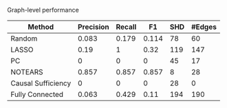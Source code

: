Graph-level performance

| Method             |   Precision |   Recall |    F1 |   SHD |   #Edges |
|--------------------|-------------|----------|-------|-------|----------|
| Random             |       0.083 |    0.179 | 0.114 |    78 |       60 |
| LASSO              |       0.19  |    1     | 0.32  |   119 |      147 |
| PC                 |       0     |    0     | 0     |    45 |       17 |
| NOTEARS            |       0.857 |    0.857 | 0.857 |     8 |       28 |
| Causal Sufficiency |       0     |    0     | 0     |    28 |        0 |
| Fully Connected    |       0.063 |    0.429 | 0.11  |   194 |      190 |
